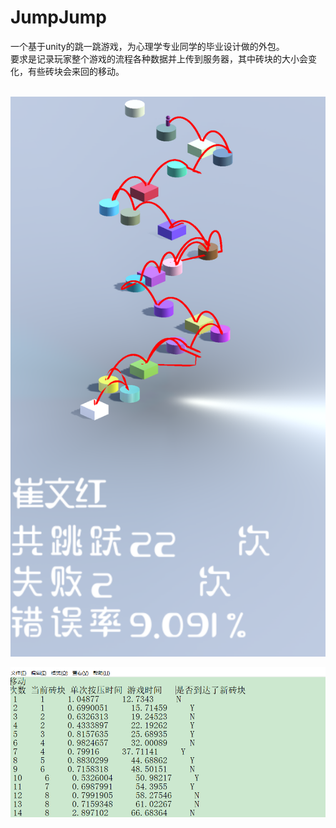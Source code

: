 # JumpJump
一个基于unity的跳一跳游戏，为心理学专业同学的毕业设计做的外包。<br/>
要求是记录玩家整个游戏的流程各种数据并上传到服务器，其中砖块的大小会变化，有些砖块会来回的移动。<br/>
<br/>

![图](pic/3.png)

![图](pic/2.png)
